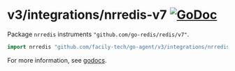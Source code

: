 # v3/integrations/nrredis-v7 [![GoDoc](https://godoc.org/github.com/facily-tech/go-agent/v3/integrations/nrredis-v7?status.svg)](https://godoc.org/github.com/facily-tech/go-agent/v3/integrations/nrredis-v7)

Package `nrredis` instruments `"github.com/go-redis/redis/v7"`.

```go
import nrredis "github.com/facily-tech/go-agent/v3/integrations/nrredis-v7"
```

For more information, see
[godocs](https://godoc.org/github.com/facily-tech/go-agent/v3/integrations/nrredis-v7).
